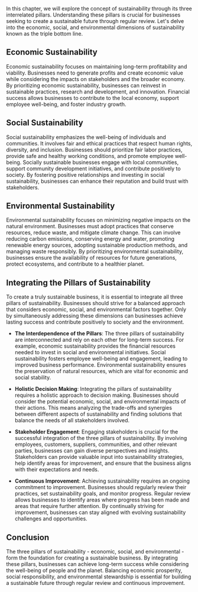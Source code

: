 
In this chapter, we will explore the concept of sustainability through its three interrelated pillars. Understanding these pillars is crucial for businesses seeking to create a sustainable future through regular review. Let's delve into the economic, social, and environmental dimensions of sustainability known as the triple bottom line.

Economic Sustainability
-----------------------

Economic sustainability focuses on maintaining long-term profitability and viability. Businesses need to generate profits and create economic value while considering the impacts on stakeholders and the broader economy. By prioritizing economic sustainability, businesses can reinvest in sustainable practices, research and development, and innovation. Financial success allows businesses to contribute to the local economy, support employee well-being, and foster industry growth.

Social Sustainability
---------------------

Social sustainability emphasizes the well-being of individuals and communities. It involves fair and ethical practices that respect human rights, diversity, and inclusion. Businesses should prioritize fair labor practices, provide safe and healthy working conditions, and promote employee well-being. Socially sustainable businesses engage with local communities, support community development initiatives, and contribute positively to society. By fostering positive relationships and investing in social sustainability, businesses can enhance their reputation and build trust with stakeholders.

Environmental Sustainability
----------------------------

Environmental sustainability focuses on minimizing negative impacts on the natural environment. Businesses must adopt practices that conserve resources, reduce waste, and mitigate climate change. This can involve reducing carbon emissions, conserving energy and water, promoting renewable energy sources, adopting sustainable production methods, and managing waste responsibly. By prioritizing environmental sustainability, businesses ensure the availability of resources for future generations, protect ecosystems, and contribute to a healthier planet.

Integrating the Pillars of Sustainability
-----------------------------------------

To create a truly sustainable business, it is essential to integrate all three pillars of sustainability. Businesses should strive for a balanced approach that considers economic, social, and environmental factors together. Only by simultaneously addressing these dimensions can businesses achieve lasting success and contribute positively to society and the environment.

* **The Interdependence of the Pillars**: The three pillars of sustainability are interconnected and rely on each other for long-term success. For example, economic sustainability provides the financial resources needed to invest in social and environmental initiatives. Social sustainability fosters employee well-being and engagement, leading to improved business performance. Environmental sustainability ensures the preservation of natural resources, which are vital for economic and social stability.

* **Holistic Decision Making**: Integrating the pillars of sustainability requires a holistic approach to decision making. Businesses should consider the potential economic, social, and environmental impacts of their actions. This means analyzing the trade-offs and synergies between different aspects of sustainability and finding solutions that balance the needs of all stakeholders involved.

* **Stakeholder Engagement**: Engaging stakeholders is crucial for the successful integration of the three pillars of sustainability. By involving employees, customers, suppliers, communities, and other relevant parties, businesses can gain diverse perspectives and insights. Stakeholders can provide valuable input into sustainability strategies, help identify areas for improvement, and ensure that the business aligns with their expectations and needs.

* **Continuous Improvement**: Achieving sustainability requires an ongoing commitment to improvement. Businesses should regularly review their practices, set sustainability goals, and monitor progress. Regular review allows businesses to identify areas where progress has been made and areas that require further attention. By continually striving for improvement, businesses can stay aligned with evolving sustainability challenges and opportunities.

Conclusion
----------

The three pillars of sustainability - economic, social, and environmental - form the foundation for creating a sustainable business. By integrating these pillars, businesses can achieve long-term success while considering the well-being of people and the planet. Balancing economic prosperity, social responsibility, and environmental stewardship is essential for building a sustainable future through regular review and continuous improvement.
